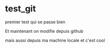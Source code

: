 test_git
========

premier test qui se passe bien

Et maintenant on modifie depuis github

mais aussi depuis ma machine locale et c'est cool
